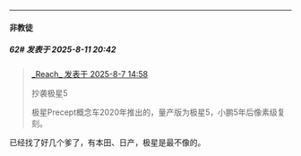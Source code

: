 ﻿
*****

####  非教徒  
##### 62#       发表于 2025-8-11 20:42

<blockquote><a href="httphttps://stage1st.com/2b/forum.php?mod=redirect&amp;goto=findpost&amp;pid=68229835&amp;ptid=2258528" target="_blank">_Reach_ 发表于 2025-8-7 14:58</a>

抄袭极星5

极星Precept概念车2020年推出的，量产版为极星5，小鹏5年后像素级复刻。</blockquote>
已经找了好几个爹了，有本田、日产，极星是最不像的。

